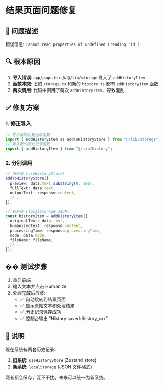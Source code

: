 # 结果页面问题修复

## 🐛 问题描述

错误信息: `Cannot read properties of undefined (reading 'id')`

## 🔍 根本原因

1. **导入错误**: `app/page.tsx` 从 `@/lib/storage` 导入了 `addHistoryItem`
2. **函数冲突**: 旧的 `storage.ts` 和新的 `history.ts` 都有 `addHistoryItem` 函数
3. **两次调用**: 代码中调用了两次 `addHistoryItem`，导致混乱

## ✅ 修复方案

### 1. 修正导入
```typescript
// 导入旧的历史记录函数
import { addHistoryItem as addToHistoryStore } from "@/lib/storage";
// 导入新的历史记录函数
import { addHistoryItem } from "@/lib/history";
```

### 2. 分别调用
```typescript
// 旧系统 (useHistoryStore)
addToHistoryStore({
  preview: data.text.substring(0, 100),
  fullText: data.text,
  outputText: response.content,
  // ...
});

// 新系统 (localStorage JSON)
const historyItem = addHistoryItem({
  originalText: data.text,
  humanizedText: response.content,
  processingTime: response.processingTime,
  mode: data.mode,
  fileName: fileName,
  // ...
});
```

## �� 测试步骤

1. 重启前端
2. 输入文本并点击 Humanize
3. 处理完成后应该:
   - ✅ 自动跳转到结果页面
   - ✅ 显示原始文本和处理结果
   - ✅ 历史记录保存成功
   - ✅ 控制台输出 "History saved: history_xxx"

## 📝 说明

现在系统有两套历史记录:
1. **旧系统**: `useHistoryStore` (Zustand store)
2. **新系统**: `localStorage` (JSON 文件格式)

两者都会保存，互不干扰。未来可以统一为新系统。

